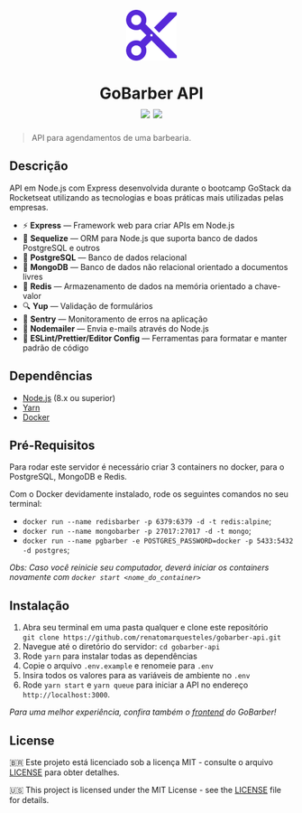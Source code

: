 <h1 align="center">
  <br/>
    <img src="https://raw.githubusercontent.com/renatomarquesteles/gobarber/master/src/assets/logo-purple.svg?sanitize=true" alt="GoBarber" width="90">
  <br/><br/>
  GoBarber API
  <div>
    <img src="https://img.shields.io/badge/-Node.js-green" />
    <img src="https://img.shields.io/badge/-Express-yellow" />
  </div>
</h1>

> API para agendamentos de uma barbearia.

## Descrição

API em Node.js com Express desenvolvida durante o bootcamp GoStack da Rocketseat utilizando as tecnologias e boas práticas mais utilizadas pelas empresas.

- ⚡ **Express** — Framework web para criar APIs em Node.js
- 💎 **Sequelize** — ORM para Node.js que suporta banco de dados PostgreSQL e outros
- 🐘 **PostgreSQL** — Banco de dados relacional
- 🌱 **MongoDB** — Banco de dados não relacional orientado a documentos livres
- 🔑 **Redis** — Armazenamento de dados na memória orientado a chave-valor
- 🔍 **Yup** — Validação de formulários
- 🔺 **Sentry** — Monitoramento de erros na aplicação
- 📧 **Nodemailer** — Envia e-mails através do Node.js
- 📝 **ESLint/Prettier/Editor Config** — Ferramentas para formatar e manter padrão de código

## Dependências

- [Node.js](https://nodejs.org/en/) (8.x ou superior)
- [Yarn](https://yarnpkg.com/pt-BR/docs/install)
- [Docker](https://www.docker.com/)

## Pré-Requisitos

Para rodar este servidor é necessário criar 3 containers no docker, para o PostgreSQL, MongoDB e Redis.

Com o Docker devidamente instalado, rode os seguintes comandos no seu terminal:

- `docker run --name redisbarber -p 6379:6379 -d -t redis:alpine`;
- `docker run --name mongobarber -p 27017:27017 -d -t mongo`;
- `docker run --name pgbarber -e POSTGRES_PASSWORD=docker -p 5433:5432 -d postgres`;

_Obs: Caso você reinicie seu computador, deverá iniciar os containers novamente com `docker start <nome_do_container>`_

## Instalação

1. Abra seu terminal em uma pasta qualquer e clone este repositório<br/>
`git clone https://github.com/renatomarquesteles/gobarber-api.git`
2. Navegue até o diretório do servidor: `cd gobarber-api`
3. Rode `yarn` para instalar todas as dependências
4. Copie o arquivo `.env.example` e renomeie para `.env`
5. Insira todos os valores para as variáveis de ambiente no `.env`
6. Rode `yarn start` e `yarn queue` para iniciar a API no endereço `http://localhost:3000`.

_Para uma melhor experiência, confira também o [frontend](https://github.com/renatomarquesteles/gobarber) do GoBarber!_

## License

:brazil: Este projeto está licenciado sob a licença MIT - consulte o arquivo [LICENSE](LICENSE.md) para obter detalhes.

:us: This project is licensed under the MIT License - see the [LICENSE](LICENSE.md) file for details.
